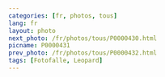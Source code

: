 ```yaml
---
categories: [fr, photos, tous]
lang: fr
layout: photo
next_photo: /fr/photos/tous/P0000430.html
picname: P0000431
prev_photo: /fr/photos/tous/P0000432.html
tags: [Fotofalle, Leopard]
---
```

